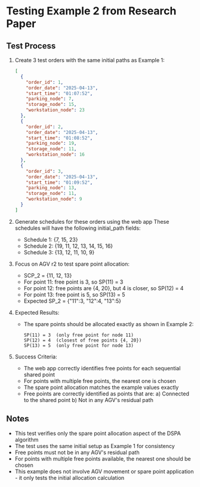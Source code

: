 # Testing Example 2 from Research Paper

## Test Process

1. Create 3 test orders with the same initial paths as Example 1:

   ```json
   [
     {
       "order_id": 1,
       "order_date": "2025-04-13",
       "start_time": "01:07:52",
       "parking_node": 7,
       "storage_node": 15,
       "workstation_node": 23
     },
     {
       "order_id": 2,
       "order_date": "2025-04-13",
       "start_time": "01:08:52",
       "parking_node": 19,
       "storage_node": 11,
       "workstation_node": 16
     },
     {
       "order_id": 3,
       "order_date": "2025-04-13",
       "start_time": "01:09:52",
       "parking_node": 13,
       "storage_node": 11,
       "workstation_node": 9
     }
   ]
   ```

2. Generate schedules for these orders using the web app
   These schedules will have the following initial_path fields:

   - Schedule 1: {7, 15, 23}
   - Schedule 2: {19, 11, 12, 13, 14, 15, 16}
   - Schedule 3: {13, 12, 11, 10, 9}

3. Focus on AGV r2 to test spare point allocation:

   - SCP_2 = {11, 12, 13}
   - For point 11: free point is 3, so SP(11) = 3
   - For point 12: free points are {4, 20}, but 4 is closer, so SP(12) = 4
   - For point 13: free point is 5, so SP(13) = 5
   - Expected SP_2 = {"11":3, "12":4, "13":5}

4. Expected Results:

   - The spare points should be allocated exactly as shown in Example 2:
     ```
     SP(11) = 3  (only free point for node 11)
     SP(12) = 4  (closest of free points {4, 20})
     SP(13) = 5  (only free point for node 13)
     ```

5. Success Criteria:
   - The web app correctly identifies free points for each sequential shared point
   - For points with multiple free points, the nearest one is chosen
   - The spare point allocation matches the example values exactly
   - Free points are correctly identified as points that are:
     a) Connected to the shared point
     b) Not in any AGV's residual path

## Notes

- This test verifies only the spare point allocation aspect of the DSPA algorithm
- The test uses the same initial setup as Example 1 for consistency
- Free points must not be in any AGV's residual path
- For points with multiple free points available, the nearest one should be chosen
- This example does not involve AGV movement or spare point application - it only tests the initial allocation calculation

